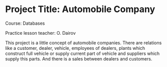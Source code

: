 # Project Title: Automobile Company
Course: Databases

Practice lesson teacher: O. Dairov

This project is a little concept of automobile companies.
There are relations like a customer, dealer, vehicle, employees of dealers, plants which construct full vehicle
or supply current part of vehicle and suppliers which supply this parts.
And there is a sales between dealers and customers.
